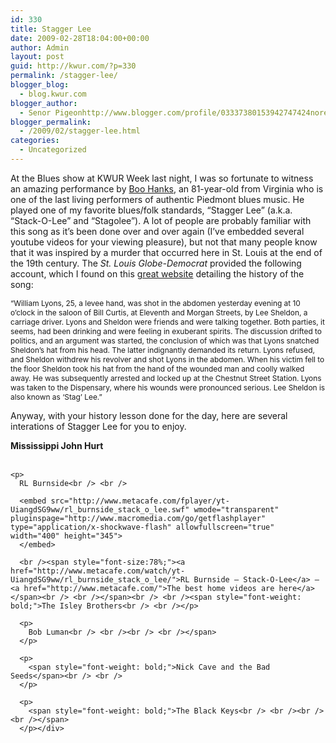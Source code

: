 ```yaml
---
id: 330
title: Stagger Lee
date: 2009-02-28T18:04:00+00:00
author: Admin
layout: post
guid: http://kwur.com/?p=330
permalink: /stagger-lee/
blogger_blog:
  - blog.kwur.com
blogger_author:
  - Senor Pigeonhttp://www.blogger.com/profile/03337380153942747424noreply@blogger.com
blogger_permalink:
  - /2009/02/stagger-lee.html
categories:
  - Uncategorized
---
```

<div class="pf-content">
  <p>
    At the Blues show at KWUR Week last night, I was so fortunate to witness an amazing performance by <a href="http://musicmakerstore.stores.yahoo.net/boohapilowco.html">Boo Hanks</a>, an 81-year-old from Virginia who is one of the last living performers of authentic Piedmont blues music. He played one of my favorite blues/folk standards, “Stagger Lee” (a.k.a. “Stack-O-Lee” and “Stagolee”). A lot of people are probably familiar with this song as it’s been done over and over again (I’ve embedded several youtube videos for your viewing pleasure), but not that many people know that it was inspired by a murder that occurred here in St. Louis at the end of the 19th century. The <span style="font-style: italic;">St. Louis Globe-Democrat</span> provided the following account, which I found on this <a href="http://www3.clearlight.com/%7Eacsa/stagroot.htm">great website</a> detailing the history of the song:
  </p>
  
  <p>
    <span style="font-size:85%;">“William Lyons, 25, a levee hand, was shot in the abdomen yesterday evening at 10 o’clock in the saloon of Bill Curtis, at Eleventh and Morgan Streets, by Lee Sheldon, a carriage driver. Lyons and Sheldon were friends and were talking together. Both parties, it seems, had been drinking and were feeling in exuberant spirits. The discussion drifted to politics, and an argument was started, the conclusion of which was that Lyons snatched Sheldon’s hat from his head. The latter indignantly demanded its return. Lyons refused, and Sheldon withdrew his revolver and shot Lyons in the abdomen. When his victim fell to the floor Sheldon took his hat from the hand of the wounded man and coolly walked away. He was subsequently arrested and locked up at the Chestnut Street Station. Lyons was taken to the Dispensary, where his wounds were pronounced serious. Lee Sheldon is also known as ‘Stag’ Lee.”</span>
  </p>
  
  <p>
    <span style="font-size:100%;">Anyway, with your history lesson done for the day, here are several interations of Stagger Lee</span> for you to enjoy.
  </p>
  
  <p>
    <span style="font-weight: bold;">Mississippi John Hurt<br /> <br /></span><span style="font-weight: bold;"></p> 
    
    <p>
      RL Burnside<br /> <br />
      
      <embed src="http://www.metacafe.com/fplayer/yt-UiangdSG9ww/rl_burnside_stack_o_lee.swf" wmode="transparent" pluginspage="http://www.macromedia.com/go/getflashplayer" type="application/x-shockwave-flash" allowfullscreen="true" width="400" height="345">
      </embed>
      
      <br /><span style="font-size:78%;"><a href="http://www.metacafe.com/watch/yt-UiangdSG9ww/rl_burnside_stack_o_lee/">RL Burnside – Stack-O-Lee</a> – <a href="http://www.metacafe.com/">The best home videos are here</a></span><br /> <br /></span><br /> <br /><span style="font-weight: bold;">The Isley Brothers<br /> <br /></p> 
      
      <p>
        Bob Luman<br /> <br /><br /> <br /></span>
      </p>
      
      <p>
        <span style="font-weight: bold;">Nick Cave and the Bad Seeds</span><br /> <br />
      </p>
      
      <p>
        <span style="font-weight: bold;">The Black Keys<br /> <br /><br /> <br /></span>
      </p></div>